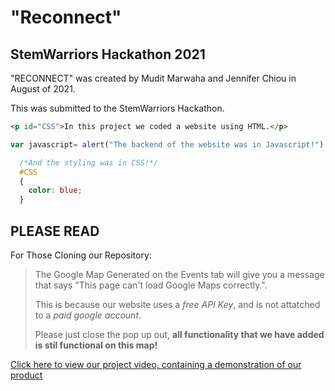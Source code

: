 # "Reconnect"
## StemWarriors Hackathon 2021
"RECONNECT" was created by Mudit Marwaha and Jennifer Chiou in August of 2021. 

This was submitted to the StemWarriors Hackathon.

```html
<p id="CSS">In this project we coded a website using HTML.</p>
```

```javascript
var javascript= alert("The backend of the website was in Javascript!")
```

```CSS
  /*And the styling was in CSS!*/
  #CSS
  {
    color: blue;
  }
```

## PLEASE READ

For Those Cloning our Repository:
> The Google Map Generated on the Events tab will give you a message that says "This page can't load Google Maps correctly.".
> 
> This is because our website uses a *free API Key*, and is not attatched to a *paid google account*. 
> 
> Please just close the pop up out, **all functionality that we have added is stil functional on this map!**

[Click here to view our project video, containing a demonstration of our product](https://youtu.be/-q02gbphkt4)
